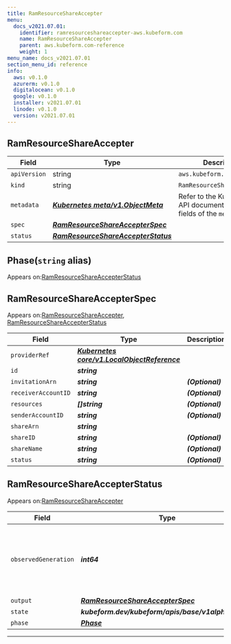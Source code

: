 ```yaml
---
title: RamResourceShareAccepter
menu:
  docs_v2021.07.01:
    identifier: ramresourceshareaccepter-aws.kubeform.com
    name: RamResourceShareAccepter
    parent: aws.kubeform.com-reference
    weight: 1
menu_name: docs_v2021.07.01
section_menu_id: reference
info:
  aws: v0.1.0
  azurerm: v0.1.0
  digitalocean: v0.1.0
  google: v0.1.0
  installer: v2021.07.01
  linode: v0.1.0
  version: v2021.07.01
---
```


## RamResourceShareAccepter
| Field | Type | Description |
| ------ | ----- | ----------- |
| `apiVersion` | string | `aws.kubeform.com/v1alpha1` |
|    `kind` | string | `RamResourceShareAccepter` |
| `metadata` | ***[Kubernetes meta/v1.ObjectMeta](https://v1-18.docs.kubernetes.io/docs/reference/generated/kubernetes-api/v1.18/#objectmeta-v1-meta)***|Refer to the Kubernetes API documentation for the fields of the `metadata` field.|
| `spec` | ***[RamResourceShareAccepterSpec](#ramresourceshareaccepterspec)***||
| `status` | ***[RamResourceShareAccepterStatus](#ramresourceshareaccepterstatus)***||
## Phase(`string` alias)

Appears on:[RamResourceShareAccepterStatus](#ramresourceshareaccepterstatus)

## RamResourceShareAccepterSpec

Appears on:[RamResourceShareAccepter](#ramresourceshareaccepter), [RamResourceShareAccepterStatus](#ramresourceshareaccepterstatus)

| Field | Type | Description |
| ------ | ----- | ----------- |
| `providerRef` | ***[Kubernetes core/v1.LocalObjectReference](https://v1-18.docs.kubernetes.io/docs/reference/generated/kubernetes-api/v1.18/#localobjectreference-v1-core)***||
| `id` | ***string***||
| `invitationArn` | ***string***| ***(Optional)*** |
| `receiverAccountID` | ***string***| ***(Optional)*** |
| `resources` | ***[]string***| ***(Optional)*** |
| `senderAccountID` | ***string***| ***(Optional)*** |
| `shareArn` | ***string***||
| `shareID` | ***string***| ***(Optional)*** |
| `shareName` | ***string***| ***(Optional)*** |
| `status` | ***string***| ***(Optional)*** |
## RamResourceShareAccepterStatus

Appears on:[RamResourceShareAccepter](#ramresourceshareaccepter)

| Field | Type | Description |
| ------ | ----- | ----------- |
| `observedGeneration` | ***int64***| ***(Optional)*** Resource generation, which is updated on mutation by the API Server.|
| `output` | ***[RamResourceShareAccepterSpec](#ramresourceshareaccepterspec)***| ***(Optional)*** |
| `state` | ***kubeform.dev/kubeform/apis/base/v1alpha1.State***| ***(Optional)*** |
| `phase` | ***[Phase](#phase)***| ***(Optional)*** |
---
